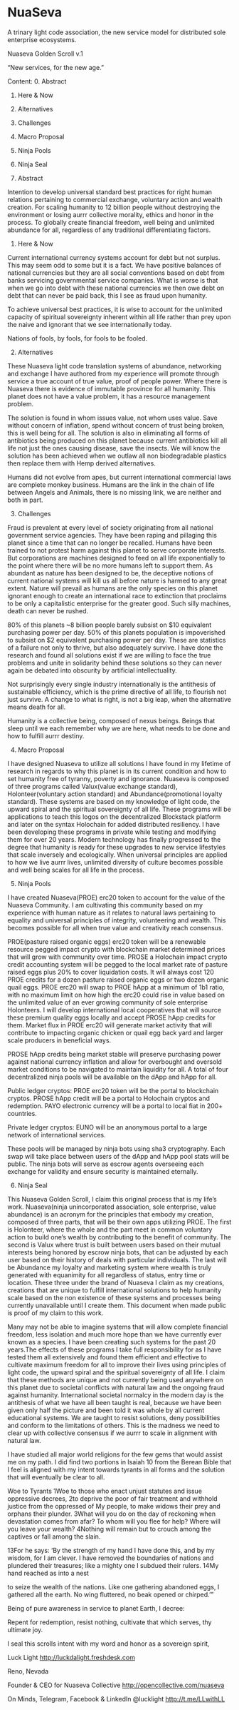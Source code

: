 # NuaSeva
A trinary light code association, the new service model for distributed sole enterprise ecosystems. 

Nuaseva Golden Scroll v.1

“New services, for the new age.”

Content:
0. Abstract
1. Here &amp; Now
2. Alternatives
3. Challenges
4. Macro Proposal
5. Ninja Pools
6. Ninja Seal

0. Abstract

Intention to develop universal standard best practices for right human relations pertaining to commercial exchange, voluntary action and wealth creation. For scaling humanity to 12 billion people without destroying the environment or losing aurrr collective morality, ethics and honor in the process. To globally create financial freedom, well being and unlimited abundance for all, regardless of any traditional differentiating factors.

1. Here &amp; Now

Current international currency systems account for debt but not surplus. This may seem odd to some but it is a fact. We have positive balances of national currencies but they are all social conventions based on debt from banks servicing governmental service companies. What is worse is that when we go into debt with these national currencies we then owe debt on debt that can never be paid back, this I see as fraud upon humanity.

To achieve universal best practices, it is wise to account for the unlimited capacity of spiritual sovereignty inherent within all life rather than prey upon the naive and ignorant that we see internationally today.

Nations of fools, by fools, for fools to be fooled.

2. Alternatives

These Nuaseva light code translation systems of abundance, networking and exchange I have authored from my experience will promote through service a true account of true value, proof of people power. Where there is Nuaseva there is evidence of immutable province for all humanity. This planet does not have a value problem, it has a resource management problem.

The solution is found in whom issues value, not whom uses value. Save without concern of inflation, spend without concern of trust being broken, this is well being for all. The solution is also in eliminating all forms of antibiotics being produced on this planet because current antibiotics kill all life not just the ones causing disease, save the insects. We will know the solution has been achieved when we outlaw all non biodegradable plastics then replace them with Hemp derived alternatives.

Humans did not evolve from apes, but current international commercial laws are complete monkey business. Humans are the link in the chain of life between Angels and Animals, there is no missing link, we are neither and both in part.

3. Challenges

Fraud is prevalent at every level of society originating from all national government service agencies. They have been raping and pillaging this planet since a time that can no longer be recalled. Humans have been trained to not protest harm against this planet to serve corporate interests. But corporations are machines designed to feed on all life exponentially to the point where there will be no more humans left to support them. As abundant as nature has been designed to be, the deceptive notions of current national systems will kill us all before nature is harmed to any great extent. Nature will prevail as humans are the only species on this planet ignorant enough to create an international race to extinction that proclaims to be only a capitalistic enterprise for the greater good. Such silly
machines, death can never be rushed.

80% of this planets ~8 billion people barely subsist on $10 equivalent purchasing power per day. 50% of this planets population is impoverished to subsist on $2 equivalent purchasing power per day. These are statistics of a failure not only to thrive, but also adequately survive. I have done the research and found all solutions exist if we are willing to face the true problems and unite in solidarity behind these solutions so they can never again be debated into obscurity by artificial intellectuality.

Not surprisingly every single industry internationally is the antithesis of sustainable efficiency, which is the prime directive of all life, to flourish not just survive. A change to what is right, is not a big leap, when the alternative means death for all.

Humanity is a collective being, composed of nexus beings. Beings that sleep until we each remember why we are here, what needs to be done and how to fulfill aurrr destiny.

4. Macro Proposal

I have designed Nuaseva to utilize all solutions I have found in my lifetime of research in regards to why this planet is in its current condition and how to set humanity free of tyranny, poverty and ignorance. Nuaseva is composed of three programs called Valux(value exchange standard), Holonteer(voluntary action standard) and Abundance(promotional loyalty standard). These systems are based on my knowledge of light code, the upward spiral and the spiritual sovereignty of all life. These programs will be applications to teach this logos on the decentralized Blockstack platform and later on the syntax Holochain for added distributed resiliency. I have been developing these programs in private while testing and modifying them for over 20 years. Modern technology has finally progressed to the degree that humanity is ready for these upgrades to new service lifestyles that scale inversely and ecologically. When universal principles are applied to how we live aurrr lives, unlimited diversity of culture becomes possible and well being scales for all life in the process.

5. Ninja Pools

I have created Nuaseva(PROE) erc20 token to account for the value of the Nuaseva Community. I am cultivating this community based on my experience with human nature as it relates to natural laws pertaining to equality and universal principles of integrity, volunteering and wealth. This becomes possible for all when true value and creativity reach consensus.

PROE(pasture raised organic eggs) erc20 token will be a renewable resource pegged impact crypto with blockchain market determined prices that will grow with community over time. PROSE a Holochain impact crypto credit accounting system will be pegged to the local market rate of pasture raised eggs plus 20% to cover liquidation costs. It will always cost 120 PROE credits for a dozen pasture raised organic eggs or two dozen organic quail eggs. PROE erc20 will swap to PROE hApp at a minimum of 1b1 ratio, with no maximum limit on how high the erc20 could rise in value based on the unlimited value of an ever growing community of sole enterprise Holonteers. I will develop international local cooperatives that will source these premium quality eggs locally and accept PROSE hApp credits for them. Market flux in PROE erc20 will generate market activity that will contribute to impacting
organic chicken or quail egg back yard and larger scale producers in beneficial ways.

PROSE hApp credits being market stable will preserve purchasing power against national currency inflation and allow for overbought and oversold market conditions to be navigated to maintain liquidity for all. A total of four decentralized ninja pools will be available on the dApp and hApp for all.

Public ledger cryptos:
PROE erc20 token will be the portal to blockchain cryptos.
PROSE hApp credit will be a portal to Holochain cryptos and redemption.
PAYO electronic currency will be a portal to local fiat in 200+ countries.

Private ledger cryptos:
EUNO will be an anonymous portal to a large network of international services.

These pools will be managed by ninja bots using sha3 cryptography.
Each swap will take place between users of the dApp and hApp pool stats will be public. The ninja bots will serve as escrow agents overseeing each exchange for validity and ensure security is maintained eternally.

6. Ninja Seal

This Nuaseva Golden Scroll, I claim this original process that is my lifeʼs work. Nuaseva(ninja unincorporated association, sole enterprise, value abundance) is an acronym for the principles that embody my creation, composed of three parts, that will be their own apps utilizing PROE. The first is Holonteer, where the whole and the part meet in common voluntary action to build oneʼs wealth by contributing to the benefit of community. The second is Valux where trust is built between users based on their mutual interests being honored by escrow ninja bots, that can be adjusted by each user based on their history of deals with particular individuals. The last will be Abundance my loyalty and marketing system where wealth is truly generated with equanimity for all regardless of
status, entry time or location. These three under the brand of Nuaseva I claim as my creations, creations that are unique to fulfill international solutions to help humanity scale based on the non existence of these systems and processes being currently unavailable until I create them. This document when made public is proof of my claim to this work.

Many may not be able to imagine systems that will allow complete financial freedom, less isolation and much more hope than we have currently ever known as a species. I have been creating such systems for the past 20 years.The effects of these programs I take full responsibility for as I have tested them all extensively and found them efficient and effective to cultivate maximum freedom for all to improve their lives using principles of light code, the upward spiral and the spiritual sovereignty of all life. I claim that these methods are unique and not currently being used anywhere on this planet due to societal conflicts with natural law and the ongoing fraud against humanity. International societal normalcy in the modern day is the antithesis of what we have all been taught is real, because
we have been given only half the picture and been told it was whole by all current educational systems. We are taught to resist solutions, deny possibilities and conform to the limitations of others. This is the madness we need to clear up with collective consensus if we aurrr to scale in alignment with natural law.

I have studied all major world religions for the few gems that would assist me on my path. I did find two portions in Isaiah 10 from the Berean Bible that I feel is aligned with my intent towards tyrants in all forms and the solution that will eventually be clear to all.

Woe to Tyrants
1Woe to those who enact unjust statutes
and issue oppressive decrees,
2to deprive the poor of fair treatment
and withhold justice from the oppressed of My people,
to make widows their prey
and orphans their plunder.
3What will you do on the day of reckoning
when devastation comes from afar?
To whom will you flee for help?
Where will you leave your wealth?
4Nothing will remain but to crouch among the captives
or fall among the slain.

13For he says:
‘By the strength of my hand I have done this,
and by my wisdom, for I am clever.
I have removed the boundaries of nations
and plundered their treasures;
like a mighty one I subdued their rulers.
14My hand reached as into a nest

to seize the wealth of the nations.
Like one gathering abandoned eggs,
I gathered all the earth.
No wing fluttered,
no beak opened or chirped.ʼ”

Being of pure awareness in service to planet Earth, I decree:

Repent for redemption, resist nothing,
cultivate that which serves,
thy ultimate joy.

I seal this scrolls intent with my word and honor as a sovereign spirit,

Luck Light http://luckdalight.freshdesk.com

Reno, Nevada

Founder & CEO for Nuaseva Collective http://opencollective.com/nuaseva

On Minds, Telegram, Facebook &amp; LinkedIn @lucklight
http://t.me/LLwithLL
